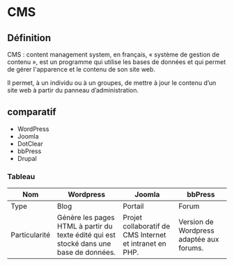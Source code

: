 CMS
==
Définition
-
CMS : content management system, en français, « système de gestion de contenu », est un programme qui utilise les bases de données et qui permet de gérer l'apparence et le contenu de son site web.

Il permet, à un individu ou à un groupes, de mettre à jour le contenu d’un site web à partir du panneau d’administration.

comparatif
-
* WordPress
* Joomla
* DotClear
* bbPress
* Drupal

### Tableau ###

Nom   | Wordpress | Joomla |  bbPress
------------ | ------------- | -------------| -------------
Type | Blog | Portail | Forum
Particularité | Génère les pages HTML à partir du texte édité qui est stocké dans une base de données. | Projet collaboratif de CMS Internet et intranet en PHP. | Version de Wordpress adaptée aux forums.
